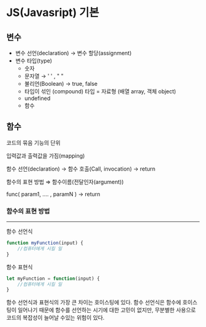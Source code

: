 # JS(Javasript) 기본


## 변수

- 변수 선언(declaration) → 변수 할당(assignment)
- 변수 타입(type)
    - 숫자
    - 문자열 → ' ' , " "
    - 불리언(Boolean) → true, false
    - 타입이 섞인 (compound) 타입 = 자료형 (배열 array, 객체 object)
    - undefined
    - 함수

## 함수

코드의 묶음 기능의 단위

입력값과 출력값을 가짐(mapping)

함수 선언(declaration) → 함수 호출(Call, invocation) → return

함수의 표현 방법 ⇒ 함수이름(전달인자(argument))

func( param1, .... , paramN ) → return

### 함수의 표현 방법

---

함수 선언식

```jsx
function myFunction(input) {
	//컴퓨터에게 시킬 일
}
```

함수 표현식

```jsx
let myFunction = function(input) {
	//컴퓨터에게 시킬 일
}
```

함수 선언식과 표현식의 가장 큰 차이는 호이스팅에 있다.
함수 선언식은 함수에 호이스팅이 일어나기 때문에 함수를 선언하는 시기에 대한 고민이 없지만, 무분별한 사용으로 코드의 복잡성이 늘어날 수있는 위험이 있다.

